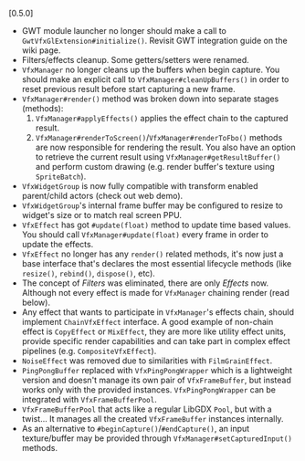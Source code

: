 [0.5.0]
- GWT module launcher no longer should make a call to `GwtVfxGlExtension#initialize()`. Revisit GWT integration guide on the wiki page.
- Filters/effects cleanup. Some getters/setters were renamed.
- `VfxManager` no longer cleans up the buffers when begin capture. You should make an explicit call to `VfxManager#cleanUpBuffers()` in order to reset previous result before start capturing a new frame.
- `VfxManager#render()` method was broken down into separate stages (methods):
    1. `VfxManager#applyEffects()` applies the effect chain to the captured result.
    2. `VfxManager#renderToScreen()`/`VfxManager#renderToFbo()` methods are now responsible for rendering the result. You also have an option to retrieve the current result using `VfxManager#getResultBuffer()` and perform custom drawing (e.g. render buffer's texture using `SpriteBatch`).
- `VfxWidgetGroup` is now fully compatible with transform enabled parent/child actors (check out web demo).
- `VfxWidgetGroup`'s internal frame buffer may be configured to resize to widget's size or to match real screen PPU.
- `VfxEffect` has got `#update(float)` method to update time based values. You should call `VfxManager#update(float)` every frame in order to update the effects.
- `VfxEffect` no longer has any `render()` related methods, it's now just a base interface that's declares the most essential lifecycle methods (like `resize()`, `rebind()`, `dispose()`, etc).
- The concept of _Filters_ was eliminated, there are only _Effects_ now. Although not every effect is made for `VfxManager` chaining render (read below).
- Any effect that wants to participate in `VfxManager`'s effects chain, should implement `ChainVfxEffect` interface. A good example of non-chain effect is `CopyEffect` or `MixEffect`, they are more like utility effect units, provide specific render capabilities and can take part in complex effect pipelines (e.g. `CompositeVfxEffect`).   
- `NoiseEffect` was removed due to similarities with `FilmGrainEffect`.
- `PingPongBuffer` replaced with `VfxPingPongWrapper` which is a lightweight version and doesn't manage its own pair of `VfxFrameBuffer`, but instead works only with the provided instances.
`VfxPingPongWrapper` can be integrated with `VfxFrameBufferPool`.
- `VfxFrameBufferPool` that acts like a regular LibGDX `Pool`, but with a twist... It manages all the created `VfxFrameBuffer` instances internally.
- As an alternative to `#beginCapture()`/`#endCapture()`, an input texture/buffer may be provided through `VfxManager#setCapturedInput()` methods. 